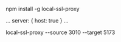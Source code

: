 npm install -g local-ssl-proxy

...
server: {
    host: true
  }
...

local-ssl-proxy --source 3010 --target 5173